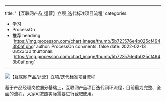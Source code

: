
---
title: '【互联网产品_运营】立项_迭代标准项目流程'
categories: 
 - 学习
 - ProcessOn
 - 推荐
headimg: 'https://img.processon.com/chart_image/thumb/5b723576e4b025cf4943b0af.png'
author: ProcessOn
comments: false
date: 2022-02-13 08:23:30
thumbnail: 'https://img.processon.com/chart_image/thumb/5b723576e4b025cf4943b0af.png'
---

<div>   
<img class="thumb" alt="【互联网产品/运营】立项/迭代标准项目流程" src="https://img.processon.com/chart_image/thumb/5b723576e4b025cf4943b0af.png" referrerpolicy="no-referrer">
<p>基于产品经理岗位细分基础上，互联网产品项目迭代闭环流程，目前最为完整、全面的流程，大家可按照实际需要进行截取使用。</p>  
</div>
            